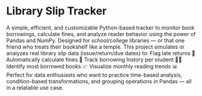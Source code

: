 # Library Slip Tracker
A simple, efficient, and customizable Python-based tracker to monitor book borrowings, calculate fines, and analyze reader behavior using the power of Pandas and NumPy.
Designed for school/college libraries — or that one friend who treats their bookshelf like a temple. 
This project simulates or analyzes real library slip data (issue/return/due dates) to: 
Flag late returns 📅 
Automatically calculate fines 💸 
Track borrowing history per student 🧑‍🎓  
Identify most borrowed books 📈 
Visualize monthly reading trends 📊 
Perfect for data enthusiasts who want to practice time-based analysis, condition-based transformations, and grouping operations in Pandas — all in a relatable use case.

